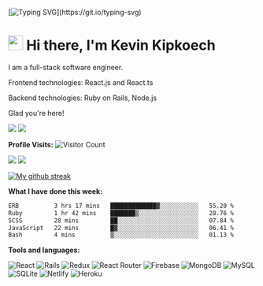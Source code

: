 
[![Typing SVG](https://readme-typing-svg.herokuapp.com?font=Courier+new&color=%23808080&size=40&width=800&duration=6969&lines=Welcome+to+my+profile!)](https://git.io/typing-svg)
# <img src="https://raw.githubusercontent.com/iampavangandhi/iampavangandhi/master/gifs/Hi.gif" width="30px"> Hi there, I'm Kevin Kipkoech

I am a full-stack software engineer.

Frontend technologies: React.js and React.ts

Backend technologies: Ruby on Rails, Node.js

Glad you're here!

[![](https://img.shields.io/badge/Medium-12100E?style=for-the-badge&logo=medium&logoColor=white)](https://kevin-kipkoech.medium.com/)
[![](https://img.shields.io/badge/linkedin-%230077B5.svg?style=for-the-badge&logo=linkedin)](https://www.linkedin.com/in/kevin-kipkoech-651a15108)


**Profile Visits:**
![Visitor Count](https://profile-counter.glitch.me/KevinKipkoechMutai/count.svg)

<img src="https://github-readme-stats.vercel.app/api?username=KevinKipkoechMutai&show_icons=true&theme=blue-green"/>

<img src="https://github-readme-stats.vercel.app/api/top-langs?username=KevinKipkoechMutai&layout=compact&theme=blue-green"/>

[![My github streak](https://github-readme-streak-stats.herokuapp.com/?user=KevinKipkoechMutai&theme=blue-green)](https://github.com/KevinKIpkoechMutai/github-readme-streak-stats)


**What I have done this week:**
<!--START_SECTION:waka-->

```txt
ERB          3 hrs 17 mins   █████████████▓░░░░░░░░░░░   55.20 %
Ruby         1 hr 42 mins    ███████▒░░░░░░░░░░░░░░░░░   28.76 %
SCSS         28 mins         ██░░░░░░░░░░░░░░░░░░░░░░░   07.84 %
JavaScript   22 mins         █▓░░░░░░░░░░░░░░░░░░░░░░░   06.41 %
Bash         4 mins          ▒░░░░░░░░░░░░░░░░░░░░░░░░   01.13 %
```

<!--END_SECTION:waka-->

**Tools and languages:**

![React](https://img.shields.io/badge/react-%2320232a.svg?style=for-the-badge&logo=react&logoColor=%2361DAFB)
![Rails](https://img.shields.io/badge/rails-%23CC0000.svg?style=for-the-badge&logo=ruby-on-rails&logoColor=white)
![Redux](https://img.shields.io/badge/redux-%23593d88.svg?style=for-the-badge&logo=redux&logoColor=white)
![React Router](https://img.shields.io/badge/React_Router-CA4245?style=for-the-badge&logo=react-router&logoColor=white)
![Firebase](https://img.shields.io/badge/Firebase-039BE5?style=for-the-badge&logo=Firebase&logoColor=white)
![MongoDB](https://img.shields.io/badge/MongoDB-%234ea94b.svg?style=for-the-badge&logo=mongodb&logoColor=white)
![MySQL](https://img.shields.io/badge/mysql-%2300f.svg?style=for-the-badge&logo=mysql&logoColor=white)
![SQLite](https://img.shields.io/badge/sqlite-%2307405e.svg?style=for-the-badge&logo=sqlite&logoColor=white)
![Netlify](https://img.shields.io/badge/netlify-%23000000.svg?style=for-the-badge&logo=netlify&logoColor=#00C7B7)
![Heroku](https://img.shields.io/badge/heroku-%23430098.svg?style=for-the-badge&logo=heroku&logoColor=white)

